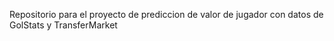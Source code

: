 Repositorio para el proyecto de prediccion de valor de jugador con datos de GolStats y TransferMarket

